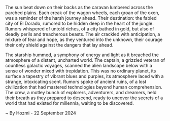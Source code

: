 
The sun beat down on their backs as the caravan lumbered across the parched plains. Each creak of the wagon wheels, each groan of the oxen, was a reminder of the harsh journey ahead. Their destination: the fabled city of El Dorado, rumored to be hidden deep in the heart of the jungle. Rumors whispered of untold riches, of a city bathed in gold, but also of deadly perils and treacherous beasts. The air crackled with anticipation, a mixture of fear and hope, as they ventured into the unknown, their courage their only shield against the dangers that lay ahead. 

The starship hummed, a symphony of energy and light as it breached the atmosphere of a distant, uncharted world. The captain, a grizzled veteran of countless galactic voyages, scanned the alien landscape below with a sense of wonder mixed with trepidation. This was no ordinary planet, its surface a tapestry of vibrant blues and purples, its atmosphere laced with a strange, intoxicating scent. Rumors spoke of ancient ruins, of a lost civilization that had mastered technologies beyond human comprehension. The crew, a motley bunch of explorers, adventurers, and dreamers, held their breath as they prepared to descend, ready to uncover the secrets of a world that had existed for millennia, waiting to be discovered. 

~ By Hozmi - 22 September 2024
